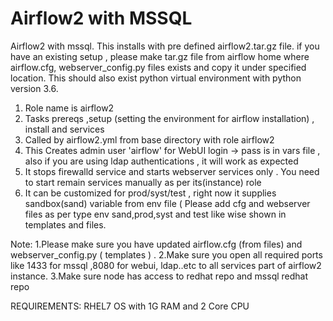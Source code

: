 # Airflow2 with MSSQL 
Airflow2 with mssql. This installs with pre defined airflow2.tar.gz file. if you have an existing setup , please make tar.gz file from airflow home where airflow.cfg, webserver_config.py files exists and copy it under specified location. This should also exist python virtual environment with python version 3.6.  
1. Role name is airflow2 
2. Tasks prereqs ,setup (setting the environment for airflow installation) , install and services 
3. Called by airflow2.yml from base directory with role airflow2
4. This Creates admin user 'airflow' for WebUI login -> pass is in vars file , also if you are using ldap authentications , it will work as expected 
5. It stops firewalld service and starts webserver services only . You need to start remain services manually as per its(instance) role 
6. It can be customized for prod/syst/test , right now it supplies sandbox(sand) variable from env file (  Please add cfg and webserver files as per type env sand,prod,syst and    test like wise shown in templates and files.

Note:
1.Please make sure you have updated airflow.cfg (from files) and webserver_config.py ( templates ) .
2.Make sure you open all required ports like 1433 for mssql ,8080 for webui, ldap..etc to all services part of airflow2 instance.
3.Make sure node has access to redhat repo and mssql redhat repo

REQUIREMENTS: RHEL7 OS with 1G RAM and 2 Core CPU 
